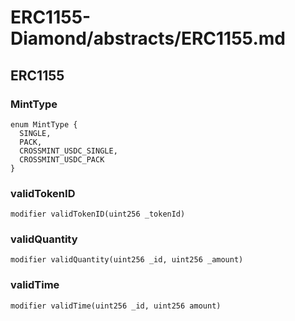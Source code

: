 # ERC1155-Diamond/abstracts/ERC1155.md

## ERC1155

### MintType

```solidity
enum MintType {
  SINGLE,
  PACK,
  CROSSMINT_USDC_SINGLE,
  CROSSMINT_USDC_PACK
}
```

### validTokenID

```solidity
modifier validTokenID(uint256 _tokenId)
```

### validQuantity

```solidity
modifier validQuantity(uint256 _id, uint256 _amount)
```

### validTime

```solidity
modifier validTime(uint256 _id, uint256 amount)
```

